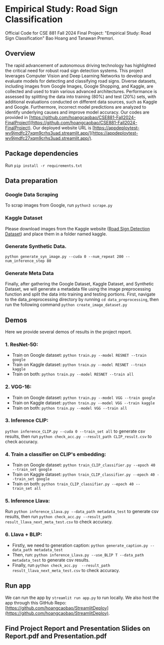 # Empirical Study: Road Sign Classification
Official Code for CSE 881 Fall 2024 Final Project: "Empirical Study: Road Sign Classification" Bao Hoang and Tanawan Premsri.

## Overview
 The rapid advancement of autonomous driving technology has highlighted the critical need for robust road sign detection systems. This project leverages Computer Vision and Deep Learning Networks to develop and evaluate models for detecting and classifying road signs. Diverse datasets, including images from Google Images, Google Shopping, and Kaggle, are collected and used to train various advanced architectures. Performance is assessed by splitting the data into training (80\%) and test (20\%) sets, with additional evaluations conducted on different data sources, such as Kaggle and Google. Furthermore, incorrect model predictions are analyzed to identify underlying causes and improve model accuracy. Our codes are provided in [https://github.com/hoangcaobao/CSE881-Fall2024-FinalProject](https://github.com/hoangcaobao/CSE881-Fall2024-FinalProject). Our deployed website URL is [https://appdeploytest-wv9jmdfc27xqm9crhs3uad.streamlit.app/](https://appdeploytest-wv9jmdfc27xqm9crhs3uad.streamlit.app/).

## Package dependencies
Run ```pip install -r requirements.txt```

## Data preparation
### Google Data Scraping
To scrap images from Google, run ```python3 scrape.py```

### Kaggle Dataset
Please download images from the Kaggle website ([Road Sign Detection Dataset](https://www.kaggle.com/datasets/andrewmvd/road-sign-detection/data)) and place them in a folder named kaggle.

### Generate Synthetic Data. 
```python generate_syn_image.py --cuda 0 --num_repeat 200 --num_inference_step 80```

### Generate Meta Data
Finally, after gathering the Google Dataset, Kaggle Dataset, and Synthetic Dataset, we will generate a metadata file using the image preprocessing function and split the data into training and testing portions.
First, navigate to the data_preprocessing directory by running ```cd data_preprocessing```, then run the following command ```python create_image_dataset.py```

## Demos
Here we provide several demos of results in the project report.

### 1. ResNet-50:
+ Train on Google dataset: ```python train.py --model RESNET --train google```
+ Train on Kaggle dataset: ```python train.py --model RESNET --train kaggle```
+ Train on both: ```python train.py --model RESNET --train all```

### 2. VGG-16:
+ Train on Google dataset: ```python train.py --model VGG --train google```
+ Train on Kaggle dataset: ```python train.py --model VGG --train kaggle```
+ Train on both: ```python train.py --model VGG --train all```

### 3. Inference CLIP:
```python inference_CLIP.py --cuda 0 --train_set all``` to generate csv results, then run ```python check_acc.py --result_path CLIP_result.csv``` to check accuracy.

### 4. Train a classifier on CLIP's embedding:
+ Train on Google dataset: ```python train_CLIP_classifier.py --epoch 40 --train_set google``` 
+ Train on Kaggle dataset: ```python train_CLIP_classifier.py --epoch 40 --train_set google``` 
+ Train on both: ```python train_CLIP_classifier.py --epoch 40 --train_set all``` 

### 5. Inference Llava:
Run ```python inference_Llava.py --data_path metadata_test``` to generate csv results, then run ```python check_acc.py --result_path result_llava_next_meta_test.csv``` to check accuracy.

### 6. Llava + BLIP:
+ Firstly, we need to generation caption: ```python generate_caption.py --data_path metadata_test```
+ Then, run: ```python inference_Llava.py --use_BLIP T --data_path metadata_test``` to generate csv results.
+ Finally, run ```python check_acc.py  --result_path result_llava_next_meta_test.csv``` to check accuracy.

## Run app
We can run the app by ```streamlit run app.py``` to run locally. We also host the app through this GitHub Repo: [https://github.com/hoangcaobao/StreamlitDeploy](https://github.com/hoangcaobao/StreamlitDeploy).

## Find Project Report and Presentation Slides on Report.pdf and Presentation.pdf
  
 
